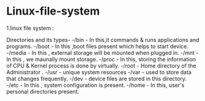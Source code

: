 # Linux-file-system

1.linux file system :
  

Directories and its types-
     -/bin - In this,it commands & runs applications and programs.
     -/boot - In this ,boot files present which helps to start device.
     -/media - In this , external storage will be mounted when plugged in.
     -/mnt - In this , we maunally mount storage.
     -/proc - In this, storing the information of CPU & Kernel process is done by virtually.
     -/root - Home directory of the Administrator .
     -/usr - unique system resources 
     -/var - used to store data that changes frequently. 
     -/dev - device files are stored in this directory.
     -/etc - In this , system configuration is present.
     -/home - In this, user's personal directories present.
